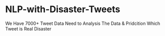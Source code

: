 # NLP-with-Disaster-Tweets
We Have 7000+ Tweet Data Need to  Analysis The Data &amp; Pridcition Which Tweet is Real Disaster
